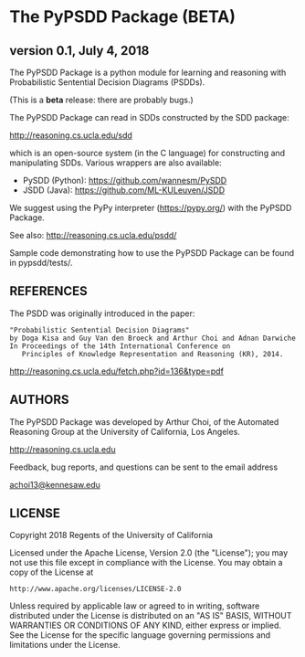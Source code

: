 # The PyPSDD Package (BETA)
## version 0.1, July 4, 2018

The PyPSDD Package is a python module for learning and reasoning with
Probabilistic Sentential Decision Diagrams (PSDDs).

(This is a **beta** release: there are probably bugs.)

The PyPSDD Package can read in SDDs constructed by the SDD package:

  http://reasoning.cs.ucla.edu/sdd

which is an open-source system (in the C language) for constructing
and manipulating SDDs.  Various wrappers are also available:

* PySDD (Python): https://github.com/wannesm/PySDD
* JSDD (Java): https://github.com/ML-KULeuven/JSDD

We suggest using the PyPy interpreter (https://pypy.org/) with the
PyPSDD Package.

See also: http://reasoning.cs.ucla.edu/psdd/

Sample code demonstrating how to use the PyPSDD Package can be found
in pypsdd/tests/.

## REFERENCES

The PSDD was originally introduced in the paper:

```
"Probabilistic Sentential Decision Diagrams"
by Doga Kisa and Guy Van den Broeck and Arthur Choi and Adnan Darwiche
In Proceedings of the 14th International Conference on 
   Principles of Knowledge Representation and Reasoning (KR), 2014.
```
http://reasoning.cs.ucla.edu/fetch.php?id=136&type=pdf

## AUTHORS

The PyPSDD Package was developed by Arthur Choi, of the Automated
Reasoning Group at the University of California, Los Angeles.

  http://reasoning.cs.ucla.edu

Feedback, bug reports, and questions can be sent to the email address

  achoi13@kennesaw.edu

## LICENSE

Copyright 2018 Regents of the University of California

Licensed under the Apache License, Version 2.0 (the "License");
you may not use this file except in compliance with the License.
You may obtain a copy of the License at

    http://www.apache.org/licenses/LICENSE-2.0

Unless required by applicable law or agreed to in writing, software
distributed under the License is distributed on an "AS IS" BASIS,
WITHOUT WARRANTIES OR CONDITIONS OF ANY KIND, either express or implied.
See the License for the specific language governing permissions and
limitations under the License.
